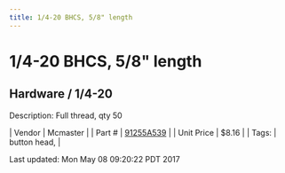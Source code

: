 ```yaml
---
title: 1/4-20 BHCS, 5/8" length
---
```


# 1/4-20 BHCS, 5/8" length
## Hardware / 1/4-20
Description: 	Full thread, qty 50 

| Vendor | Mcmaster | 
| Part # | [91255A539](https://www.mcmaster.com/#91255A539) | 
| Unit Price | $8.16 | 
| Tags: | button head,  | 

Last updated: Mon May 08 09:20:22 PDT 2017